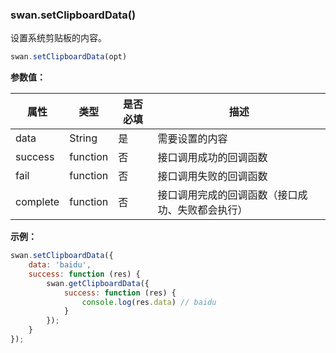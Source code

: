 ### swan.setClipboardData()

设置系统剪贴板的内容。

```js
swan.setClipboardData(opt)
```

**参数值：**

|属性|类型|是否必填|描述|
|-|-|-|-|
|data|String|是|需要设置的内容|
|success|function|否|接口调用成功的回调函数|
|fail|function|否|接口调用失败的回调函数|
|complete|function|否|接口调用完成的回调函数（接口成功、失败都会执行）|

**示例：**

```js
swan.setClipboardData({
    data: 'baidu',
    success: function (res) {
        swan.getClipboardData({
            success: function (res) {
                console.log(res.data) // baidu
            }
        });
    }
});
```